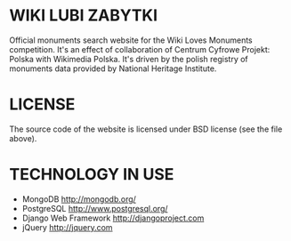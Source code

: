 WIKI LUBI ZABYTKI
=================
Official monuments search website for the Wiki Loves Monuments competition. It's an effect of collaboration of Centrum Cyfrowe Projekt: Polska with Wikimedia Polska. It's driven by the polish registry of monuments data provided by National Heritage Institute. 


LICENSE
=======
The source code of the website is licensed under BSD license (see the file above).


TECHNOLOGY IN USE
=================
- MongoDB <http://mongodb.org/>
- PostgreSQL <http://www.postgresql.org/>
- Django Web Framework <http://djangoproject.com>
- jQuery <http://jquery.com>
